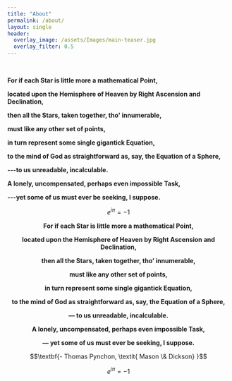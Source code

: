 ```yaml
---  
title: "About"
permalink: /about/
layout: single
header:
  overlay_image: /assets/Images/main-teaser.jpg
  overlay_filter: 0.5
---  
```

  <br>
  
**For if each Star is little more a mathematical Point,**

**located upon the Hemisphere of Heaven by Right Ascension and Declination,**

**then all the Stars, taken together, tho' innumerable,**

**must like any other set of points,**

**in turn represent some single gigantick Equation,**

**to the mind of God as straightforward as, say, the Equation of a Sphere,**

**---to us unreadable, incalculable.**

**A lonely, uncompensated, perhaps even impossible Task,**

**---yet some of us must ever be seeking, I suppose.**

$$ e^{i\pi} = -1$$

$$ \textbf{ For if each Star is little more a mathematical Point,}            $$

$$ \textbf{located upon the Hemisphere of Heaven by Right Ascension and Declination,}$$

$$ \textbf{then all the Stars, taken together, tho' innumerable,}$$

$$\textbf{must like any other set of points,}$$

$$ \textbf{in turn represent some single gigantick Equation,}           $$

$$ \textbf{to the mind of God as straightforward as, say, the Equation of a Sphere,}$$

$$\textbf{--- to us unreadable, incalculable.}$$

$$\textbf{A lonely, uncompensated, perhaps even impossible Task,}$$

$$\textbf{--- yet some of us must ever be seeking, I suppose.}$$

$$\textbf{- Thomas Pynchon, \textit{ Mason \& Dickson} }$$



$$ e^{i\pi} = -1$$
  <br>

